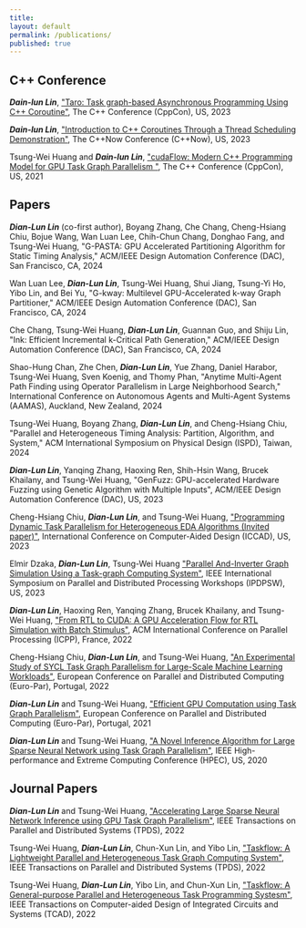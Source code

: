 ```yaml
---
title:
layout: default
permalink: /publications/
published: true
---
```


## C++ Conference

***Dain-lun Lin***, ["Taro: Task graph-based Asynchronous Programming Using C++ Coroutine"](https://youtu.be/UCejPLSCaoI), The C++ Conference (CppCon), US, 2023

***Dain-lun Lin***, ["Introduction to C++ Coroutines Through a Thread Scheduling Demonstration"](https://youtu.be/kIPzED3VD3w), The C++Now Conference (C++Now), US, 2023

Tsung-Wei Huang and ***Dain-lun Lin***, ["cudaFlow: Modern C++ Programming Model for GPU Task Graph Parallelism "](https://youtu.be/-tIQbIhTAv8), The C++ Conference (CppCon), US, 2021

## Papers

***Dian-Lun Lin*** (co-first author), Boyang Zhang, Che Chang, Cheng-Hsiang Chiu, Bojue Wang, Wan Luan Lee, Chih-Chun Chang, Donghao Fang, and Tsung-Wei Huang, "G-PASTA: GPU Accelerated Partitioning Algorithm for Static Timing Analysis," ACM/IEEE Design Automation Conference (DAC), San Francisco, CA, 2024

Wan Luan Lee, ***Dian-Lun Lin***, Tsung-Wei Huang, Shui Jiang, Tsung-Yi Ho, Yibo Lin, and Bei Yu, "G-kway: Multilevel GPU-Accelerated k-way Graph Partitioner," ACM/IEEE Design Automation Conference (DAC), San Francisco, CA, 2024

Che Chang, Tsung-Wei Huang, ***Dian-Lun Lin***, Guannan Guo, and Shiju Lin, "Ink: Efficient Incremental k-Critical Path Generation," ACM/IEEE Design Automation Conference (DAC), San Francisco, CA, 2024

Shao-Hung Chan, Zhe Chen, ***Dian-Lun Lin***, Yue Zhang, Daniel Harabor, Tsung-Wei Huang, Sven Koenig, and Thomy Phan, "Anytime Multi-Agent Path Finding using Operator Parallelism in Large Neighborhood Search," International Conference on Autonomous Agents and Multi-Agent Systems (AAMAS), Auckland, New Zealand, 2024

Tsung-Wei Huang, Boyang Zhang, ***Dian-Lun Lin***, and Cheng-Hsiang Chiu, "Parallel and Heterogeneous Timing Analysis: Partition, Algorithm, and System," ACM International Symposium on Physical Design (ISPD), Taiwan, 2024

***Dian-Lun Lin***, Yanqing Zhang, Haoxing Ren, Shih-Hsin Wang, Brucek Khailany, and Tsung-Wei Huang, "GenFuzz: GPU-accelerated Hardware Fuzzing using Genetic Algorithm with Multiple Inputs", ACM/IEEE Design Automation Conference (DAC), US, 2023

Cheng-Hsiang Chiu, ***Dian-Lun Lin***, and Tsung-Wei Huang, ["Programming Dynamic Task Parallelism for Heterogeneous EDA Algorithms (Invited paper)"](https://tsung-wei-huang.github.io/papers/iccad23-asynctask.pdf), International Conference on Computer-Aided Design (ICCAD), US, 2023

Elmir Dzaka, ***Dian-Lun Lin***, Tsung-Wei Huang ["Parallel And-Inverter Graph Simulation Using a Task-graph Computing System"](https://ieeexplore.ieee.org/xpl/conhome/10196463/proceeding), IEEE International Symposium on Parallel and Distributed Processing Workshops (IPDPSW), US, 2023

***Dian-Lun Lin***, Haoxing Ren, Yanqing Zhang, Brucek Khailany, and Tsung-Wei Huang, ["From RTL to CUDA: A GPU Acceleration Flow for RTL Simulation with Batch Stimulus"](https://dl.acm.org/doi/abs/10.1145/3545008.3545091), ACM International Conference on Parallel Processing (ICPP), France, 2022


Cheng-Hsiang Chiu, ***Dian-Lun Lin***, and Tsung-Wei Huang, ["An Experimental Study of SYCL Task Graph Parallelism for Large-Scale Machine Learning Workloads"](https://easychair.org/publications/preprint/GjhX), European Conference on Parallel and Distributed Computing (Euro-Par), Portugal, 2022


***Dian-Lun Lin*** and Tsung-Wei Huang, ["Efficient GPU Computation using Task Graph Parallelism"](https://link.springer.com/chapter/10.1007/978-3-030-85665-6_27), European Conference on Parallel and Distributed Computing (Euro-Par), Portugal, 2021


***Dian-Lun Lin*** and Tsung-Wei Huang, ["A Novel Inference Algorithm for Large Sparse Neural Network using Task Graph Parallelism"](https://ieeexplore.ieee.org/abstract/document/9286218), IEEE High-performance and Extreme Computing Conference (HPEC), US, 2020

## Journal Papers

***Dian-Lun Lin*** and Tsung-Wei Huang, ["Accelerating Large Sparse Neural Network Inference using GPU Task Graph Parallelism"](https://ieeexplore.ieee.org/abstract/document/9664223), IEEE Transactions on Parallel and Distributed Systems (TPDS), 2022

Tsung-Wei Huang, ***Dian-Lun Lin***, Chun-Xun Lin, and Yibo Lin, ["Taskflow: A Lightweight Parallel and Heterogeneous Task Graph Computing System"](https://ieeexplore.ieee.org/abstract/document/9511796), IEEE Transactions on Parallel and Distributed Systems (TPDS), 2022

Tsung-Wei Huang, ***Dian-Lun Lin***, Yibo Lin, and Chun-Xun Lin, ["Taskflow: A General-purpose Parallel and Heterogeneous Task Programming Systesm"](https://ieeexplore.ieee.org/abstract/document/9438696), IEEE Transactions on Computer-aided Design of Integrated Circuits and Systems (TCAD), 2022
